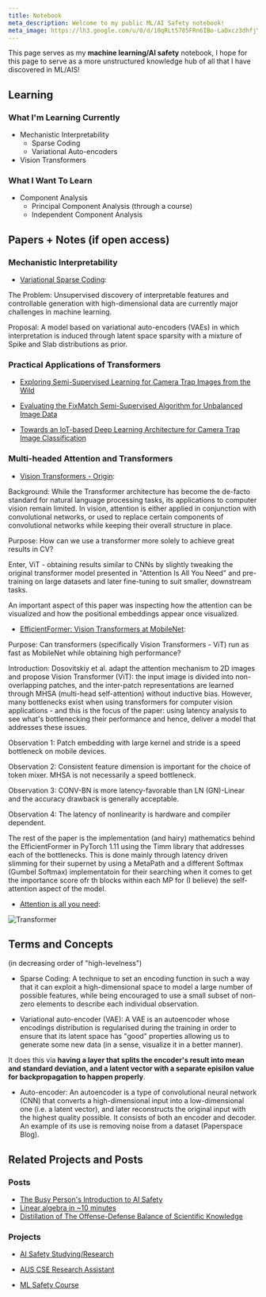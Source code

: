 ```yaml
---
title: Notebook
meta_description: Welcome to my public ML/AI Safety notebook!
meta_image: https://lh3.google.com/u/0/d/10qRLt5785FRn6IBo-LaDxcz3dhfjYtaK=w2880-h1528-iv1
---
```


This page serves as my **machine learning/AI safety** notebook, I hope for this page to serve as a more unstructured knowledge hub of all that I have discovered in ML/AIS!

## Learning

### What I'm Learning Currently

- Mechanistic Interpretability
  - Sparse Coding
  - Variational Auto-encoders
- Vision Transformers

### What I Want To Learn

- Component Analysis
  - Principal Component Analysis (through a course)
  - Independent Component Analysis

## Papers + Notes (if open access)

### Mechanistic Interpretability

- [Variational Sparse Coding](https://openreview.net/forum?id=SkeJ6iR9Km):

The Problem: Unsupervised discovery of interpretable features and controllable generation with high-dimensional data are currently major challenges in machine learning.

Proposal: A model based on variational auto-encoders (VAEs) in which interpretation is induced through latent space sparsity with a mixture of Spike and Slab distributions as prior.

### Practical Applications of Transformers

- [Exploring Semi-Supervised Learning for Camera Trap Images from the Wild](https://dl.acm.org/doi/abs/10.1145/3582099.3582122)

- [Evaluating the FixMatch Semi-Supervised Algorithm for Unbalanced Image Data](https://dl.acm.org/doi/abs/10.1145/3529399.3529419)

- [Towards an IoT-based Deep Learning Architecture for Camera Trap Image Classification](https://ieeexplore.ieee.org/document/9345858)

### Multi-headed Attention and Transformers

- [Vision Transformers - Origin](https://arxiv.org/abs/2010.11929v2):

Background: While the Transformer architecture has become the de-facto standard for natural
language processing tasks, its applications to computer vision remain limited. In vision, attention is either applied in conjunction with convolutional networks, or used to replace certain components of convolutional networks while keeping their overall structure in place.

Purpose: How can we use a transformer more solely to achieve great results in CV?

Enter, ViT - obtaining results similar to CNNs by slightly tweaking the original transformer model presented in "Attention Is All You Need" and pre-training on large datasets and later fine-tuning to suit smaller, downstream tasks.

An important aspect of this paper was inspecting how the attention can be visualized and how the positional embeddings appear once visualized.

- [EfficientFormer: Vision Transformers at MobileNet](https://arxiv.org/abs/2206.01191):

Purpose: Can transformers (specifically Vision Transformers - ViT) run as fast as MobileNet while obtaining high performance?

Introduction: Dosovitskiy et al. adapt the attention mechanism to 2D images and propose Vision Transformer (ViT): the input image is divided into non-overlapping patches, and the inter-patch representations are learned through MHSA (multi-head self-attention) without inductive bias. However, many bottlenecks exist when using transformers for computer vision applications - and this is the focus of the paper: using latency analysis to see what's bottlenecking their performance and hence, deliver a model that addresses these issues.

Observation 1: Patch embedding with large kernel and stride is a speed bottleneck on mobile devices.

Observation 2: Consistent feature dimension is important for the choice of token mixer. MHSA is
not necessarily a speed bottleneck.

Observation 3: CONV-BN is more latency-favorable than LN (GN)-Linear and the accuracy drawback is generally acceptable.

Observation 4: The latency of nonlinearity is hardware and compiler dependent.

The rest of the paper is the implementation (and hairy) mathematics behind the EfficientFormer in PyTorch 1.11 using the Timm library that addresses each of the bottlenecks. This is done mainly through latency driven slimming for their supernet by using a MetaPath and a different Softmax (Gumbel Softmax) implementatoin for their searching when it comes to get the importance score ofr th blocks within each MP for (I believe) the self-attention aspect of the model.

- [Attention is all you need](https://arxiv.org/abs/1706.03762):

![Transformer](/transformer.png)

## Terms and Concepts

(in decreasing order of "high-levelness")

- Sparse Coding: A technique to set an encoding function in such a way that it can exploit a high-dimensional space to model a large number of possible features, while being encouraged to use a small subset of non-zero elements to describe each individual observation.

- Variational auto-encoder (VAE): A VAE is an autoencoder whose encodings distribution is regularised during the training in order to ensure that its latent space has "good" properties allowing us to generate some new data (in a sense, visualize it in a better manner).

It does this via **having a layer that splits the encoder's result into mean and standard deviation, and a latent vector with a separate episilon value for backpropagation to happen properly**.

- Auto-encoder: An autoencoder is a type of convolutional neural network (CNN) that converts a high-dimensional input into a low-dimensional one (i.e. a latent vector), and later reconstructs the original input with the highest quality possible. It consists of both an encoder and decoder. An example of its use is removing noise from a dataset (Paperspace Blog).

## Related Projects and Posts

### Posts

- [The Busy Person's Introduction to AI Safety](/blog/the-busy-persons-introduction-to-ai-safety)
- [Linear algebra in ~10 minutes](blog/linear-algebra-in-10-minutes)
- [Distillation of The Offense-Defense Balance of Scientific Knowledge](/blog/distillation-of-the-offense-defense-balance-of-scientific-knowledge)

### Projects

- [AI Safety Studying/Research](/projects#aissr)

- [AUS CSE Research Assistant](/projects#ausresearch)

- [ML Safety Course](/projects#mlsafetycourse)
